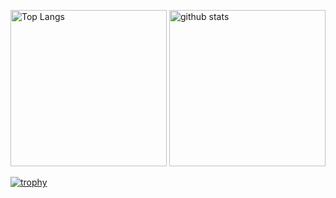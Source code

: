 <p align="left"> 
  <img alt="Top Langs" height="250px" src="https://github-readme-stats.vercel.app/api/top-langs/?username=sg4k0&theme=onedark&show_icons=true">
  <img alt="github stats" height="250px" src="https://github-readme-stats.vercel.app/api?username=sg4k0&theme=onedark&show_icons=true">
</p>

[![trophy](https://github-profile-trophy.vercel.app/?username=sg4k0&theme=onedark&column=7)](https://github.com/ryo-ma/github-profile-trophy)
